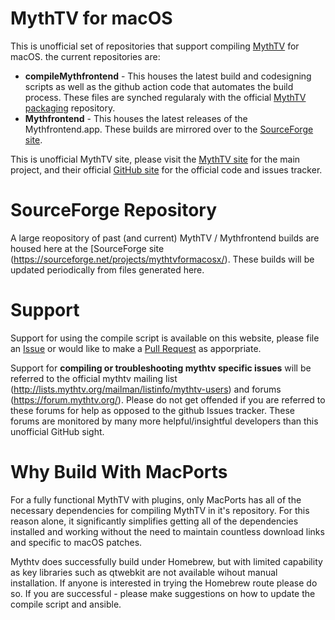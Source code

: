 # MythTV for macOS
This is unofficial set of repositories that support compiling [MythTV](https://www.mythtv.org/) for macOS. the current repositories are:
* **compileMythfrontend** - This houses the latest build and codesigning scripts as well as the github action code that automates the build process.  These files are synched regularaly with the official [MythTV packaging](https://github.com/MythTV/packaging) repository.
* **Mythfrontend** - This houses the latest releases of the Mythfrontend.app.  These builds are mirrored over to the [SourceForge site](https://sourceforge.net/projects/mythtvformacosx/).

This is unofficial MythTV site,  please visit the [MythTV site](https://www.mythtv.org/) for the main project, and their official [GitHub site](https://github.com/MythTV) for the official code and issues tracker.

# SourceForge Repository
A large reopository of past (and current) MythTV / Mythfrontend builds are housed here at the [SourceForge site (https://sourceforge.net/projects/mythtvformacosx/).  These builds will be updated periodically from files generated here.

# Support
Support for using the compile script is available on this website, please file an [Issue](https://github.com/MythTVforMacOS/compileMythfrontend/issues) or would like to make a [Pull Request](https://github.com/MythTVforMacOS/compileMythfrontend/pulls) as apporpriate.

Support for **compiling or troubleshooting mythtv specific issues** will be referred to the official mythtv mailing list (http://lists.mythtv.org/mailman/listinfo/mythtv-users) and forums (https://forum.mythtv.org/). Please do not get offended if you are referred to these forums for help as opposed to the github Issues tracker. These forums are monitored by many more helpful/insightful developers than this unofficial GitHub sight.

# Why Build With MacPorts
For a fully functional MythTV with plugins, only MacPorts has all of the necessary dependencies for compiling MythTV in it's repository. For this reason alone, it significantly simplifies getting all of the dependencies installed and working without the need to maintain countless download links and specific to macOS patches.

Mythtv does successfully build under Homebrew, but with limited capability as key libraries such as qtwebkit are not available wihout manual installation.  If anyone is interested in trying the Homebrew route please do so. If you are successful - please make suggestions on how to update the compile script and ansible.

